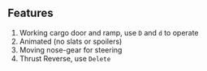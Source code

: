 ## Features

1. Working cargo door and ramp, use `D` and `d` to operate
2. Animated (no slats or spoilers)
3. Moving nose-gear for steering
4. Thrust Reverse, use `Delete`
